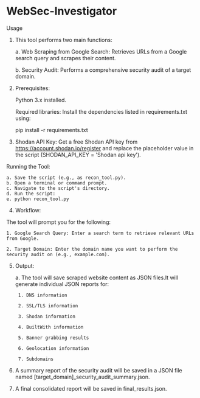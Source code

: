 # WebSec-Investigator

Usage

1. This tool performs two main functions:

    a. Web Scraping from Google Search: Retrieves URLs from a Google search query and scrapes their content.

    b. Security Audit: Performs a comprehensive security audit of a target domain.

2. Prerequisites:

    Python 3.x installed.

    Required libraries: Install the dependencies listed in requirements.txt using:

          
    pip install -r requirements.txt


3. Shodan API Key: Get a free Shodan API key from https://account.shodan.io/register and replace the placeholder value in the script (SHODAN_API_KEY = 'Shodan api key').

Running the Tool:

    a. Save the script (e.g., as recon_tool.py).
    b. Open a terminal or command prompt.
    c. Navigate to the script's directory.
    d. Run the script:
    e. python recon_tool.py


4. Workflow:

The tool will prompt you for the following:

    1. Google Search Query: Enter a search term to retrieve relevant URLs from Google.

    2. Target Domain: Enter the domain name you want to perform the security audit on (e.g., example.com).

5. Output:

    a. The tool will save scraped website content as JSON files.It will generate individual JSON reports for:

        1. DNS information

        2. SSL/TLS information

        3. Shodan information

        4. BuiltWith information

        5. Banner grabbing results

        6. Geolocation information

        7. Subdomains

6.  A summary report of the security audit will be saved in a JSON file named [target_domain]_security_audit_summary.json.

7. A final consolidated report will be saved in final_results.json.
